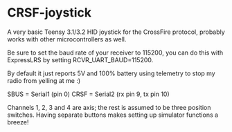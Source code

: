# CRSF-joystick

A very basic Teensy 3.1/3.2 HID joystick for the CrossFire protocol, probably works with other microcontrollers as well.

Be sure to set the baud rate of your receiver to 115200, you can do this with ExpressLRS by setting RCVR_UART_BAUD=115200.

By default it just reports 5V and 100% battery using telemetry to stop my radio from yelling at me :)

SBUS = Serial1 (pin 0)
CRSF = Serial2 (rx pin 9, tx pin 10)

Channels 1, 2, 3 and 4 are axis; the rest is assumed to be three position switches.
Having separate buttons makes setting up simulator functions a breeze!
